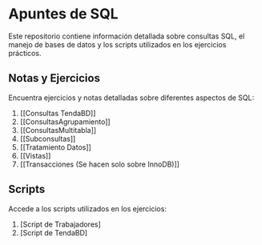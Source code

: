 
# Apuntes de SQL

Este repositorio contiene información detallada sobre consultas SQL, el manejo de bases de datos y los scripts utilizados en los ejercicios prácticos.

## Notas y Ejercicios

Encuentra ejercicios y notas detalladas sobre diferentes aspectos de SQL:

1. [[Consultas TendaBD]]
2. [[ConsultasAgrupamiento]]
3. [[ConsultasMultitabla]]
4. [[Subconsultas]]
5. [[Tratamiento Datos]] 
6. [[Vistas]]
7. [[Transacciones (Se hacen solo sobre InnoDB)]]

## Scripts

Accede a los scripts utilizados en los ejercicios:

1. [Script de Trabajadores]
2. [Script de TendaBD]

